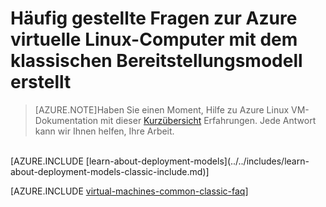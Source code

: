 <properties
    pageTitle="Häufig gestellte Fragen zum klassischen VMs | Microsoft Azure"
    description="Antworten auf häufig gestellte Fragen zu Azure Linux virtuellen Maschinen mit dem klassischen Bereitstellungsmodell erstellt."
    services="virtual-machines-linux"
    documentationCenter=""
    authors="cynthn"
    manager="timlt"
    editor=""
    tags="azure-service-management"/>

<tags
    ms.service="virtual-machines-linux"
    ms.workload="infrastructure-services"
    ms.tgt_pltfrm="vm-linux"
    ms.devlang="na"
    ms.topic="article"
    ms.date="07/28/2016"
    ms.author="cynthn"/>

# <a name="frequently-asked-question-about-azure-linux-virtual-machines-created-with-the-classic-deployment-model"></a>Häufig gestellte Fragen zur Azure virtuelle Linux-Computer mit dem klassischen Bereitstellungsmodell erstellt

> [AZURE.NOTE]Haben Sie einen Moment, Hilfe zu Azure Linux VM-Dokumentation mit dieser [Kurzübersicht](https://aka.ms/linuxdocsurvey) Erfahrungen. Jede Antwort kann wir Ihnen helfen, Ihre Arbeit.
<br />
[AZURE.INCLUDE [learn-about-deployment-models](../../includes/learn-about-deployment-models-classic-include.md)]

[AZURE.INCLUDE [virtual-machines-common-classic-faq](../../includes/virtual-machines-common-classic-faq.md)]
